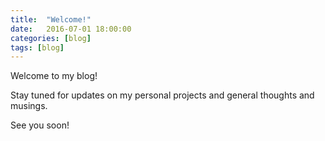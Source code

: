 ```yaml
---
title:  "Welcome!"
date:   2016-07-01 18:00:00
categories: [blog]
tags: [blog]
---
```


Welcome to my blog!

Stay tuned for updates on my personal projects and general thoughts and musings.

See you soon!
